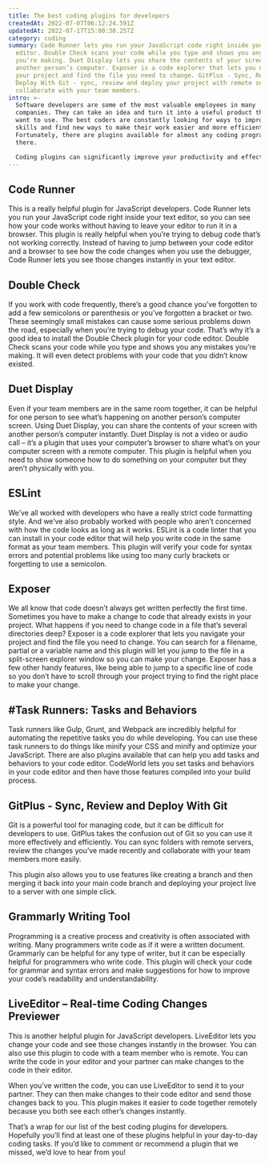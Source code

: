 ```yaml
---
title: The best coding plugins for developers
createdAt: 2022-07-07T06:12:24.591Z
updatedAt: 2022-07-17T15:00:30.257Z
category: coding
summary: Code Runner lets you run your JavaScript code right inside your text
  editor. Double Check scans your code while you type and shows you any mistakes
  you’re making. Duet Display lets you share the contents of your screen with
  another person’s computer. Exposer is a code explorer that lets you navigate
  your project and find the file you need to change. GitPlus - Sync, Review and
  Deploy With Git - sync, review and deploy your project with remote servers and
  collaborate with your team members.
intro: >-
  Software developers are some of the most valuable employees in many
  companies. They can take an idea and turn it into a useful product that people
  want to use. The best coders are constantly looking for ways to improve their
  skills and find new ways to make their work easier and more efficient.
  Fortunately, there are plugins available for almost any coding program out
  there. 

  Coding plugins can significantly improve your productivity and effectiveness as a programmer by making your workflow faster and more efficient. These plugins cover everything from debugging to searching for code snippets you may have forgotten about but will be grateful to have again should you need them again someday. Here’s a list of the best coding plugins for developers that can help make your job easier, simpler and more productive:
---
```


## Code Runner

This is a really helpful plugin for JavaScript developers. Code Runner lets you run your JavaScript code right inside your text editor, so you can see how your code works without having to leave your editor to run it in a browser.
This plugin is really helpful when you’re trying to debug code that’s not working correctly. Instead of having to jump between your code editor and a browser to see how the code changes when you use the debugger, Code Runner lets you see those changes instantly in your text editor.

## Double Check

If you work with code frequently, there’s a good chance you’ve forgotten to add a few semicolons or parenthesis or you’ve forgotten a bracket or two. These seemingly small mistakes can cause some serious problems down the road, especially when you’re trying to debug your code.
That’s why it’s a good idea to install the Double Check plugin for your code editor. Double Check scans your code while you type and shows you any mistakes you’re making. It will even detect problems with your code that you didn’t know existed.

## Duet Display

Even if your team members are in the same room together, it can be helpful for one person to see what’s happening on another person’s computer screen. Using Duet Display, you can share the contents of your screen with another person’s computer instantly.
Duet Display is not a video or audio call – it’s a plugin that uses your computer’s browser to share what’s on your computer screen with a remote computer. This plugin is helpful when you need to show someone how to do something on your computer but they aren’t physically with you.

## ESLint

We’ve all worked with developers who have a really strict code formatting style. And we’ve also probably worked with people who aren’t concerned with how the code looks as long as it works.
ESLint is a code linter that you can install in your code editor that will help you write code in the same format as your team members. This plugin will verify your code for syntax errors and potential problems like using too many curly brackets or forgetting to use a semicolon.

## Exposer

We all know that code doesn’t always get written perfectly the first time. Sometimes you have to make a change to code that already exists in your project. What happens if you need to change code in a file that’s several directories deep?
Exposer is a code explorer that lets you navigate your project and find the file you need to change. You can search for a filename, partial or a variable name and this plugin will let you jump to the file in a split-screen explorer window so you can make your change.
Exposer has a few other handy features, like being able to jump to a specific line of code so you don’t have to scroll through your project trying to find the right place to make your change.

## #Task Runners: Tasks and Behaviors

Task runners like Gulp, Grunt, and Webpack are incredibly helpful for automating the repetitive tasks you do while developing. You can use these task runners to do things like minify your CSS and minify and optimize your JavaScript.
There are also plugins available that can help you add tasks and behaviors to your code editor. CodeWorld lets you set tasks and behaviors in your code editor and then have those features compiled into your build process.

## GitPlus - Sync, Review and Deploy With Git

Git is a powerful tool for managing code, but it can be difficult for developers to use.
GitPlus takes the confusion out of Git so you can use it more effectively and efficiently. You can sync folders with remote servers, review the changes you’ve made recently and collaborate with your team members more easily.

This plugin also allows you to use features like creating a branch and then merging it back into your main code branch and deploying your project live to a server with one simple click.

## Grammarly Writing Tool

Programming is a creative process and creativity is often associated with writing. Many programmers write code as if it were a written document.
Grammarly can be helpful for any type of writer, but it can be especially helpful for programmers who write code. This plugin will check your code for grammar and syntax errors and make suggestions for how to improve your code’s readability and understandability.

## LiveEditor – Real-time Coding Changes Previewer

This is another helpful plugin for JavaScript developers. LiveEditor lets you change your code and see those changes instantly in the browser.
You can also use this plugin to code with a team member who is remote. You can write the code in your editor and your partner can make changes to the code in their editor.

When you’ve written the code, you can use LiveEditor to send it to your partner. They can then make changes to their code editor and send those changes back to you. This plugin makes it easier to code together remotely because you both see each other’s changes instantly.

That’s a wrap for our list of the best coding plugins for developers. Hopefully you’ll find at least one of these plugins helpful in your day-to-day coding tasks. If you’d like to comment or recommend a plugin that we missed, we’d love to hear from you!
